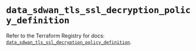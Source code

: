 # `data_sdwan_tls_ssl_decryption_policy_definition`

Refer to the Terraform Registry for docs: [`data_sdwan_tls_ssl_decryption_policy_definition`](https://registry.terraform.io/providers/ciscodevnet/sdwan/0.8.0/docs/data-sources/tls_ssl_decryption_policy_definition).
